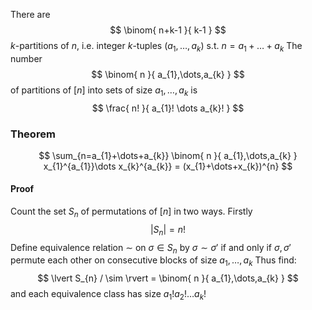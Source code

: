 There are 
$$
\binom{ n+k-1 }{ k-1 }
$$
$k$-partitions of $n$, i.e. integer $k$-tuples $(a_{1},\dots,a_{k})$ s.t. $n=a_{1}+\dots+a_{k}$
The number 
$$
\binom{ n }{ a_{1},\dots,a_{k} }
$$
of partitions of $[n]$ into sets of size $a_{1},\dots,a_{k}$ is
$$
\frac{ n! }{ a_{1}! \dots a_{k}! }
$$
### Theorem
$$
\sum_{n=a_{1}+\dots+a_{k}} \binom{ n }{ a_{1},\dots,a_{k} } x_{1}^{a_{1}}\dots x_{k}^{a_{k}} = (x_{1}+\dots+x_{k})^{n} 
$$
#### Proof
Count the set $S_{n}$ of permutations of $[n]$ in two ways.
Firstly
$$
\lvert S_{n} \rvert = n!
$$
Define equivalence relation $\sim$ on $\sigma \in S_{n}$
by $\sigma \sim \sigma'$
if and only if
$\sigma, \sigma'$ permute each other on consecutive blocks of size $a_{1},\dots,a_{k}$
Thus find:
$$
\lvert S_{n} / \sim \rvert = \binom{ n }{ a_{1},\dots,a_{k} }
$$
and each equivalence class has size $a_{1}!a_{2}!\dots a_{k}!$

